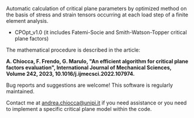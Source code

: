 Automatic calculation of critical plane parameters by optimized method on the basis of stress and strain tensors occurring at each load step of a finite element analysis.

- CPOpt_v1.0 (it includes Fatemi-Socie and Smith-Watson-Topper critical plane factors)

The mathematical procedure is described in the article:

**A. Chiocca, F. Frendo, G. Marulo, "An efficient algorithm for critical plane factors evaluation", International Journal of Mechanical Sciences, Volume 242, 2023, 10.1016/j.ijmecsci.2022.107974.**

Bug reports and suggestions are welcome! 
This software is regularly maintained.

Contact me at andrea.chiocca@unipi.it if you need assistance or you need to implement a specific critical plane model within the code.

